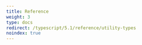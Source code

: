 ```yaml
---
title: Reference
weight: 3
type: docs
redirect: /typescript/5.1/reference/utility-types
noindex: true
---
```

